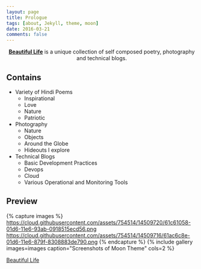 ```yaml
---
layout: page
title: Prologue
tags: [about, Jekyll, theme, moon]
date: 2016-03-21
comments: false
---
```

    
<center><a href="https://manishmehra.github.io/beautifullife/"><b>Beautiful Life</b></a> is a unique collection of self composed poetry, photography and technical blogs.</center>

## Contains
* Variety of Hindi Poems
    * Inspirational
    * Love 
    * Nature
    * Patriotic
* Photography
    * Nature
    * Objects
    * Around the Globe
    * Hideouts I explore
* Technical Blogs
    * Basic Development Practices
    * Devops
    * Cloud
    * Various Operational and Monitoring Tools


## Preview

{% capture images %}
    https://cloud.githubusercontent.com/assets/754514/14509720/61c61058-01d6-11e6-93ab-0918515ecd56.png
    https://cloud.githubusercontent.com/assets/754514/14509716/61ac6c8e-01d6-11e6-879f-8308883de790.png
{% endcapture %}
{% include gallery images=images caption="Screenshots of Moon Theme" cols=2 %}

[Beautiful Life](https://manishmehra.github.io/beautifullife/)
